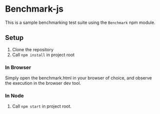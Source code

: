 # Benchmark-js

This is a sample benchmarking test suite using the `Benchmark` npm module.

## Setup

1. Clone the repository
1. Call `npm install` in project root

### In Browser

Simply open the benchmark.html in your browser of choice, and observe the execution in the browser dev tool.

### In Node

1. Call `npm start` in project root.
